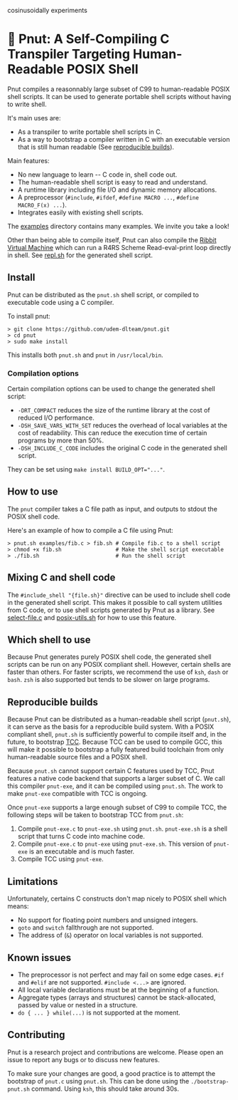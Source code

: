 cosinusoidally experiments

# 🥜 Pnut: A Self-Compiling C Transpiler Targeting Human-Readable POSIX Shell

Pnut compiles a reasonnably large subset of C99 to human-readable POSIX shell
scripts. It can be used to generate portable shell scripts without having to
write shell.

It's main uses are:

- As a transpiler to write portable shell scripts in C.
- As a way to bootstrap a compiler written in C with an executable version that is still human readable (See [reproducible builds](#reproducible-builds)).

Main features:

- No new language to learn -- C code in, shell code out.
- The human-readable shell script is easy to read and understand.
- A runtime library including file I/O and dynamic memory allocations.
- A preprocessor (`#include`, `#ifdef`, `#define MACRO ...`, `#define MACRO_F(x) ...`).
- Integrates easily with existing shell scripts.

The [examples](examples/compiled) directory contains many examples.
We invite you take a look!

Other than being able to compile itself, Pnut can also compile the [Ribbit
Virtual Machine](https://github.com/udem-dlteam/ribbit) which can run a R4RS
Scheme Read-eval-print loop directly in shell. See
[repl.sh](examples/compiled/repl.sh) for the generated shell script.

## Install

Pnut can be distributed as the `pnut.sh` shell script, or compiled to executable
code using a C compiler.

To install pnut:

```shell
> git clone https://github.com/udem-dlteam/pnut.git
> cd pnut
> sudo make install
```

This installs both `pnut.sh` and `pnut` in `/usr/local/bin`.

### Compilation options

Certain compilation options can be used to change the generated shell script:

- `-DRT_COMPACT` reduces the size of the runtime library at the
  cost of reduced I/O performance.
- `-DSH_SAVE_VARS_WITH_SET` reduces the overhead of local variables at the cost
  of readability. This can reduce the execution time of certain programs by more
  than 50%.
- `-DSH_INCLUDE_C_CODE` includes the original C code in the generated shell
  script.

They can be set using `make install BUILD_OPT="..."`.

## How to use

The `pnut` compiler takes a C file path as input, and outputs to stdout the
POSIX shell code.

Here's an example of how to compile a C file using Pnut:

```shell
> pnut.sh examples/fib.c > fib.sh # Compile fib.c to a shell script
> chmod +x fib.sh                 # Make the shell script executable
> ./fib.sh                        # Run the shell script
```

## Mixing C and shell code

The `#include_shell "{file.sh}"` directive can be used to include shell code in
the generated shell script. This makes it possible to call system utilities from
C code, or to use shell scripts generated by Pnut as a library. See
[select-file.c](examples/select-file.c) and [posix-utils.sh](posix-utils.sh) for
how to use this feature.

## Which shell to use

Because Pnut generates purely POSIX shell code, the generated shell scripts
can be run on any POSIX compliant shell. However, certain shells are faster than
others. For faster scripts, we recommend the use of `ksh`, `dash` or `bash`.
`zsh` is also supported but tends to be slower on large programs.

## Reproducible builds

Because Pnut can be distributed as a human-readable shell script (`pnut.sh`), it
can serve as the basis for a reproducible build system. With a POSIX compliant
shell, `pnut.sh` is sufficiently powerful to compile itself and, in the future,
to bootstrap [TCC](https://bellard.org/tcc/). Because TCC can be used to compile
GCC, this will make it possible to bootstrap a fully featured build toolchain
from only human-readable source files and a POSIX shell.

Because `pnut.sh` cannot support certain C features used by TCC, Pnut features
a native code backend that supports a larger subset of C. We call this
compiler `pnut-exe`, and it can be compiled using `pnut.sh`. The work to make
`pnut-exe` compatible with TCC is ongoing.

Once `pnut-exe` supports a large enough subset of C99 to compile TCC, the
following steps will be taken to bootstrap TCC from `pnut.sh`:

1. Compile `pnut-exe.c` to `pnut-exe.sh` using `pnut.sh`. `pnut-exe.sh` is a shell script that turns C code into machine code.
2. Compile `pnut-exe.c` to `pnut-exe` using `pnut-exe.sh`. This version of `pnut-exe` is an executable and is much faster.
3. Compile TCC using `pnut-exe`.

## Limitations

Unfortunately, certains C constructs don't map nicely to POSIX shell which means:

- No support for floating point numbers and unsigned integers.
- `goto` and `switch` fallthrough are not supported.
- The address of (`&`) operator on local variables is not supported.

## Known issues

- The preprocessor is not perfect and may fail on some edge cases. `#if` and `#elif` are not supported. `#include <...>` are ignored.
- All local variable declarations must be at the beginning of a function.
- Aggregate types (arrays and structures) cannot be stack-allocated, passed by value or nested in a structure.
- `do { ... } while(...)` is not supported at the moment.

## Contributing

Pnut is a research project and contributions are welcome. Please open an issue
to report any bugs or to discuss new features.

To make sure your changes are good, a good practice is to attempt the bootstrap
of `pnut.c` using `pnut.sh`. This can be done using the `./bootstrap-pnut.sh`
command. Using `ksh`, this should take around 30s.
